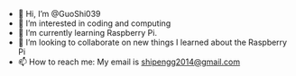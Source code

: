 - 👋 Hi, I’m @GuoShi039
- 👀 I’m interested in coding and computing
- 🌱 I’m currently learning Raspberry Pi.
- 💞️ I’m looking to collaborate on new things I learned about the Raspberry Pi
- 📫 How to reach me: My email is shipengg2014@gmail.com

<!---
GuoShi039/GuoShi039 is a ✨ special ✨ repository because its `README.md` (this file) appears on your GitHub profile.
You can click the Preview link to take a look at your changes.
--->
